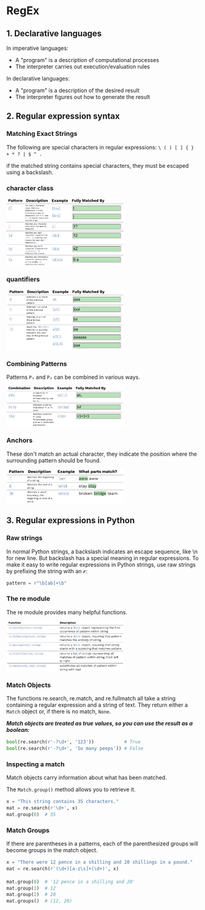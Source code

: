 # RegEx

## 1. Declarative languages

In imperative languages:
- A "program" is a description of computational processes
- The interpreter carries out execution/evaluation rules

In declarative languages:
- A "program" is a description of the desired result
- The interpreter figures out how to generate the result

## 2. Regular expression syntax

### Matching Exact Strings

The following are special characters in regular expressions: `\ ( ) [ ] { } + * ? | $ ^ .`

if the matched string contains special characters, they must be escaped using a backslash.

### character class

<img src=".\assets\week6\cc.png" alt="character class" style="zoom:30%;" />

### quantifiers

<img src=".\assets\week6\q.png" alt="quantifiers" style="zoom:30%;" />

### Combining Patterns

Patterns `P₁` and `P₂` can be combined in various ways.

<img src=".\assets\week6\cp.png" alt="Combining Patterns" style="zoom:30%;" />

### Anchors

These don't match an actual character, they indicate the position where the surrounding pattern should be found.

<img src=".\assets\week6\a.png" alt="Anchors" style="zoom:30%;" />

## 3. Regular expressions in Python

### Raw strings

In normal Python strings, a backslash indicates an escape sequence, like \n for new line.
But backslash has a special meaning in regular expressions. To make it easy to write regular expressions in Python strings, use raw strings by prefixing the string with an ***`r`***:
``` python
pattern = r"\b[ab]+\b"
```

### The re module

The re module provides many helpful functions.


<img src=".\assets\week6\re.png" alt="re" style="zoom:30%;" />

### Match Objects

The functions re.search, re.match, and re.fullmatch all take a string containing a regular expression and a string of text. They return either a `Match` object or, if there is no match, `None`.

***Match objects are treated as true values, so you can use the result as a boolean:***
``` python
bool(re.search(r'-?\d+', '123'))           # True
bool(re.search(r'-?\d+', 'So many peeps')) # False
```

### Inspecting a match

Match objects carry information about what has been matched.

The `Match.group()` method allows you to retrieve it.

``` python
x = "This string contains 35 characters."
mat = re.search(r'\d+', x)
mat.group(0)  # 35
```

### Match Groups

If there are parentheses in a patterns, each of the parenthesized groups will become groups in the match object.

``` python
x = "There were 12 pence in a shilling and 20 shillings in a pound."
mat = re.search(r'(\d+)[a-z\s]+(\d+)', x)

mat.group(0)  # '12 pence in a shilling and 20'
mat.group(1)  # 12
mat.group(2)  # 20
mat.groups()  # (12, 20)
```
